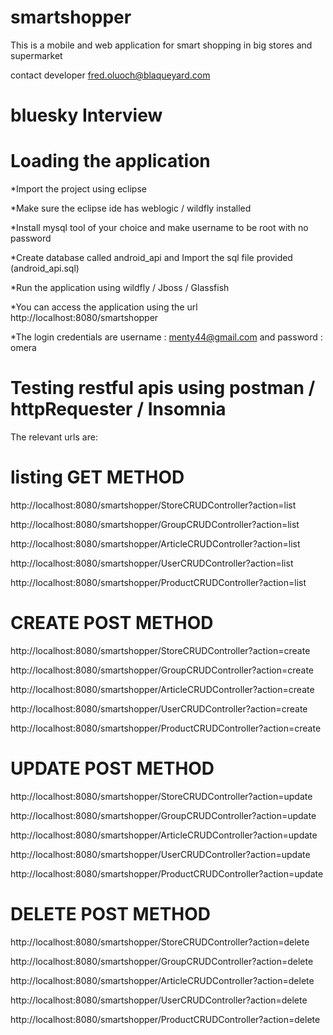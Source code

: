 # smartshopper
This is a mobile and web application for smart shopping in big stores and supermarket

contact developer fred.oluoch@blaqueyard.com
# bluesky Interview

# Loading the application
*Import the project using eclipse


*Make sure the eclipse ide has weblogic / wildfly installed


*Install mysql tool of your choice and make username to be root with no password


*Create database called android_api and Import the sql file provided (android_api.sql)


*Run the application using wildfly / Jboss / Glassfish


*You can access the application using the url http://localhost:8080/smartshopper


*The login credentials are username : menty44@gmail.com and password : omera
 
# Testing restful apis using postman / httpRequester / Insomnia

 The relevant urls are:
 
# listing GET METHOD

http://localhost:8080/smartshopper/StoreCRUDController?action=list


http://localhost:8080/smartshopper/GroupCRUDController?action=list


http://localhost:8080/smartshopper/ArticleCRUDController?action=list


http://localhost:8080/smartshopper/UserCRUDController?action=list


http://localhost:8080/smartshopper/ProductCRUDController?action=list


 
# CREATE POST METHOD

http://localhost:8080/smartshopper/StoreCRUDController?action=create


http://localhost:8080/smartshopper/GroupCRUDController?action=create


http://localhost:8080/smartshopper/ArticleCRUDController?action=create


http://localhost:8080/smartshopper/UserCRUDController?action=create


http://localhost:8080/smartshopper/ProductCRUDController?action=create

# UPDATE POST METHOD

http://localhost:8080/smartshopper/StoreCRUDController?action=update


http://localhost:8080/smartshopper/GroupCRUDController?action=update


http://localhost:8080/smartshopper/ArticleCRUDController?action=update


http://localhost:8080/smartshopper/UserCRUDController?action=update


http://localhost:8080/smartshopper/ProductCRUDController?action=update

# DELETE POST METHOD

http://localhost:8080/smartshopper/StoreCRUDController?action=delete


http://localhost:8080/smartshopper/GroupCRUDController?action=delete


http://localhost:8080/smartshopper/ArticleCRUDController?action=delete


http://localhost:8080/smartshopper/UserCRUDController?action=delete


http://localhost:8080/smartshopper/ProductCRUDController?action=delete

  
